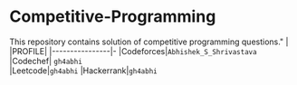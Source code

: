 # Competitive-Programming
This repository contains solution of competitive programming questions."
| |PROFILE|
|----------------|-
|Codeforces|`Abhishek_S_Shrivastava`          
|Codechef| `gh4abhi`        
|Leetcode|`gh4abhi`
|Hackerrank|`gh4abhi`
